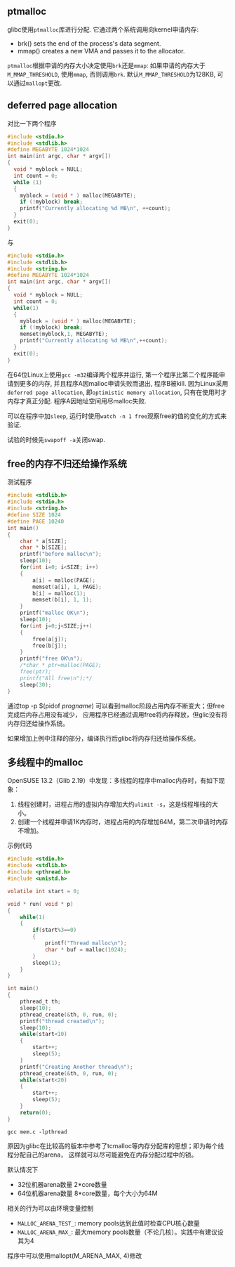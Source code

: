 ## ptmalloc

glibc使用`ptmalloc`库进行分配.  它通过两个系统调用向kernel申请内存:
   * brk() sets the end of the process's data segment.
   * mmap() creates a new VMA and passes it to the allocator.

`ptmalloc`根据申请的内存大小决定使用`brk`还是`mmap`: 如果申请的内存大于`M_MMAP_THRESHOLD`, 使用`mmap`, 否则调用`brk`.
默认`M_MMAP_THRESHOLD`为128KB, 可以通过`mallopt`更改.

## deferred page allocation
对比一下两个程序
```c
#include <stdio.h>
#include <stdlib.h>
#define MEGABYTE 1024*1024
int main(int argc, char * argv[])
{
  void * myblock = NULL;
  int count = 0;
  while (1)
  {
    myblock = (void * ) malloc(MEGABYTE);
    if (!myblock) break;
    printf("Currently allocating %d MB\n", ++count);
  }
  exit(0);
}
```
与
```c
#include <stdio.h>
#include <stdlib.h>
#include <string.h>
#define MEGABYTE 1024*1024
int main(int argc, char * argv[])
{
  void * myblock = NULL;
  int count = 0;
  while(1)
  {
    myblock = (void * ) malloc(MEGABYTE);
    if (!myblock) break;
    memset(myblock,1, MEGABYTE);
    printf("Currently allocating %d MB\n",++count);
  }
  exit(0);
}
```
在64位Linux上使用`gcc -m32`编译两个程序并运行, 第一个程序比第二个程序能申请到更多的内存,
并且程序A因malloc申请失败而退出, 程序B被kill.
因为Linux采用`deferred page allocation`, 即`optimistic memory allocation`, 只有在使用时才内存才真正分配.
程序A因地址空间用尽malloc失败.

可以在程序中加`sleep`, 运行时使用`watch -n 1 free`观察free的值的变化的方式来验证.

试验的时候先`swapoff -a`关闭swap.


## free的内存不归还给操作系统
测试程序
```c
#include <stdlib.h>
#include <stdio.h>
#include <string.h>
#define SIZE 1024
#define PAGE 10240
int main()
{
    char * a[SIZE];
    char * b[SIZE];
    printf("before malloc\n");
    sleep(10);
    for(int i=0; i<SIZE; i++)
    {
        a[i] = malloc(PAGE);
        memset(a[i], 1, PAGE);
        b[i] = malloc(1);
        memset(b[i], 1, 1);
    }
    printf("malloc OK\n");
    sleep(10);
    for(int j=0;j<SIZE;j++)
    {
        free(a[j]);
        free(b[j]);
    }
    printf("free OK\n");
    /*char * ptr=malloc(PAGE);
    free(ptr);
    printf("All free\n");*/
    sleep(30);
}
```

通过top -p $(pidof _progname_) 可以看到malloc阶段占用内存不断变大；但free完成后内存占用没有减少，
应用程序已经通过调用free将内存释放，但glic没有将内存归还给操作系统。

如果增加上例中注释的部分，编译执行后glibc将内存归还给操作系统。

## 多线程中的malloc
OpenSUSE 13.2（Glib 2.19）中发现：多线程的程序中malloc内存时，有如下现象：
   1. 线程创建时，进程占用的虚拟内存增加大约`ulimit -s`，这是线程堆栈的大小。
   2. 创建一个线程并申请1K内存时，进程占用的内存增加64M，第二次申请时内存不增加。

示例代码
```c
#include <stdio.h>
#include <stdlib.h>
#include <pthread.h>
#include <unistd.h>

volatile int start = 0;

void * run( void * p)
{
    while(1)
    {
        if(start%3==0)
        {
            printf("Thread malloc\n");
            char * buf = malloc(1024);
        }
        sleep(1);
    }
}

int main()
{
    pthread_t th;
    sleep(10);
    pthread_create(&th, 0, run, 0);
    printf("thread created\n");
    sleep(10);
    while(start<10)
    {
        start++;
        sleep(5);
    }
    printf("Creating Another thread\n");
    pthread_create(&th, 0, run, 0);
    while(start<20)
    {
        start++;
        sleep(5);
    }
    return(0);
}
```

`gcc mem.c -lpthread`

原因为glibc在比较高的版本中参考了tcmalloc等内存分配库的思想；即为每个线程分配自己的arena，
这样就可以尽可能避免在内存分配过程中的锁。

默认情况下
   * 32位机器arena数量 2*core数量
   * 64位机器arena数量 8*core数量，每个大小为64M

相关的行为可以由环境变量控制
   * `MALLOC_ARENA_TEST_`: memory pools达到此值时检查CPU核心数量
   * `MALLOC_ARENA_MAX_`: 最大memory pools数量（不论几核）。实践中有建议设其为4

程序中可以使用mallopt(M_ARENA_MAX, 4)修改
